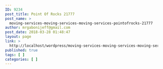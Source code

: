 ```yaml
---
ID: 9234
post_title: Point Of Rocks 21777
post_name: >
  moving-services-moving-services-moving-services-pointofrocks-21777
author: mrgabonijeff@gmail.com
post_date: 2018-03-28 01:48:47
layout: page
link: >
  http://localhost/wordpress/moving-services-moving-services-moving-services-pointofrocks-21777/
published: true
tags: [ ]
categories: [ ]
---
```

